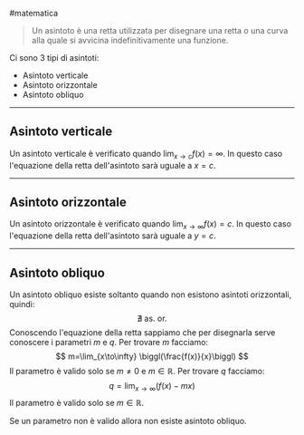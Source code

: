 #matematica 
>Un asintoto è una retta utilizzata per disegnare una retta o una curva alla quale si avvicina indefinitivamente una funzione.

Ci sono 3 tipi di asintoti:
- Asintoto verticale
- Asintoto orizzontale
- Asintoto obliquo
---
## Asintoto verticale

Un asintoto verticale è verificato quando $\lim_{x\to c} f(x) = \infty$. In questo caso l'equazione della retta dell'asintoto sarà uguale a $x=c$.

---
## Asintoto orizzontale

Un asintoto orizzontale è verificato quando $\lim_{x\to\infty} f(x)=c$. In questo caso l'equazione della retta dell'asintoto sarà uguale a $y=c$.

---
## Asintoto obliquo

Un asintoto obliquo esiste soltanto quando non esistono asintoti orizzontali, quindi:
$$ \nexists \text{ as. or.}$$
Conoscendo l'equazione della retta sappiamo che per disegnarla serve conoscere i
parametri $m$ e $q$. Per trovare $m$ facciamo:
$$ m=\lim_{x\to\infty} \biggl(\frac{f(x)}{x}\biggl) $$
Il parametro è valido solo se $m\neq 0$  e $m \in \mathbb{R}$.
Per trovare $q$ facciamo:
$$ q= \lim_{x\to\infty} \biggl( f(x)-mx\biggl)$$
Il parametro è valido solo se $m \in \mathbb{R}$.

Se un parametro non è valido allora non esiste asintoto obliquo.